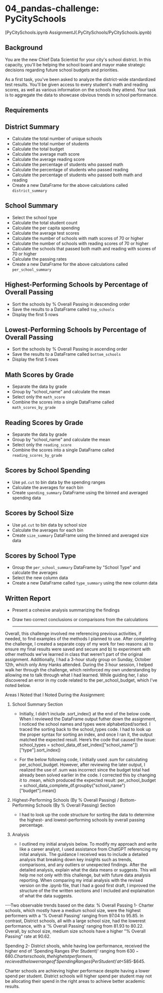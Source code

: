 # 04_pandas-challenge: PyCitySchools

[PyCitySchools.ipynb AssignmentJ(.PyCitySchools/PyCitySchools.ipynb)

## Background
You are the new Chief Data Scientist for your city's school district. In this capacity, you'll be helping the school board and mayor make strategic decisions regarding future school budgets and priorities.

As a first task, you've been asked to analyze the district-wide standardized test results. You'll be given access to every student's math and reading scores, as well as various information on the schools they attend. Your task is to aggregate the data to showcase obvious trends in school performance.

## Requirements

## District Summary
- Calculate the total number of unique schools
- Calculate the total number of students
- Calculate the total budget
- Calculate the average math score
- Calculate the average reading score
- Calculate the percentage of students who passed math
- Calculate the percentage of students who passed reading
- Calculate the percentage of students who passed both math and reading
- Create a new DataFrame for the above calculations called `district_summary`

## School Summary
- Select the school type
- Calculate the total student count
- Calculate the per capita spending
- Calculate the average test scores
- Calculate the number of schools with math scores of 70 or higher
- Calculate the number of schools with reading scores of 70 or higher
- Calculate the schools that passed both math and reading with scores of 70 or higher
- Calculate the passing rates
- Create a new DataFrame for the above calculations called `per_school_summary`

## Highest-Performing Schools by Percentage of Overall Passing
- Sort the schools by % Overall Passing in descending order
- Save the results to a DataFrame called `top_schools`
- Display the first 5 rows

## Lowest-Performing Schools by Percentage of Overall Passing
- Sort the schools by % Overall Passing in ascending order
- Save the results to a DataFrame called `bottom_schools`
- Display the first 5 rows

## Math Scores by Grade
- Separate the data by grade
- Group by "school_name" and calculate the mean
- Select only the `math_score`
- Combine the scores into a single DataFrame called `math_scores_by_grade`

## Reading Scores by Grade
- Separate the data by grade
- Group by "school_name" and calculate the mean
- Select only the `reading_score`
- Combine the scores into a single DataFrame called `reading_scores_by_grade`

## Scores by School Spending
- Use `pd.cut` to bin data by the spending ranges
- Calculate the averages for each bin
- Create `spending_summary` DataFrame using the binned and averaged spending data

## Scores by School Size
- Use `pd.cut` to bin data by school size
- Calculate the averages for each bin
- Create `size_summary` DataFrame using the binned and averaged size data

## Scores by School Type
- Group the `per_school_summary` DataFrame by "School Type" and calculate the averages
- Select the new column data
- Create a new DataFrame called `type_summary` using the new column data

## Written Report
- Present a cohesive analysis summarizing the findings
- Draw two correct conclusions or comparisons from the calculations

  -----------------------------------


Overall, this challenge involved me referencing previous activities, if needed, to find examples of the methods I planned to use. After completing the challenge, I created a separate copy of my work for two reasons: a) to ensure my final results were saved and secure and b) to experiment with other methods we’ve learned in class that weren’t part of the original assignment. Additionally, I had a 3-hour study group on Sunday, October 12th, which only Amy Hanks attended. During the 3 hour session, I helped walk her through the challenge, which reinforced my own understanding by allowing me to talk through what I had learned. While guiding her, I also discovered an error in my code related to the per_school_budget, which I’ve noted below.

Areas I Noted that I Noted During the Assignment:
1. School Summary Section
    * Initially, I didn’t include .sort_index() at the end of the below code. When I reviewed the DataFrame output futher down the assignment, I noticed the school names and types were alphabetized/sorted. I traced the sorting back to the school_types code. I had to look up the proper syntax for sorting an index, and once I ran it, the output matched the expected result. Here’s the code that caused the issue:
    school_types = school_data_df.set_index(["school_name"])["type"].sort_index()

    * For the below following code, I initially used .sum for calculating per_school_budget. However, after reviewing the later output, I realized the use of .sum was incorrect since the budget total had already been solved earlier in the code. I corrected this by changing it to .mean, which produced the expected result:
    per_school_budget = school_data_complete_df.groupby("school_name")["budget"].mean()


2. Highest-Performing Schools (By % Overall Passing) / Bottom-Performing Schools (By % Overall Passing) Section
    * I had to look up the code structure for sorting the data to determine the highest- and lowest-performing schools by overall passing percentage.

3. Analysis 
    * I outlined my initial analysis below. To modify my approach and write like a career analyst, I used assistance from ChatGPT referencing my inital analysis. The guidance I received was to include a detailed analysis that breaking down key insights such as trends, comparisons, and any outliers or unexpected findings. After the detailed analysis, explain what the data means or suggests. This will help me not only with this challenge, but with future data analysis reporting.
    When comparing my intial analysis with the revised version on the .ipynb file, that I had a good first draft, I improved the structure of the the written sections and I included and explaination of what the data suggests. 
    
---Two observable trends based on the data:
% Overall Passing
1- Charter schools, which mostly have a medium school size, were the highest performers with a '% Overall Passing' ranging from 97.04 to 95.85. In contrast, District schools, all with a large school size, had the lowerest performance, with a  '% Overall Passing' ranging from 81.93 to 80.22. Overall, by school size, medium size schools have a higher "% Overall Passing" rate at 90.62. 

Spending
2- District shools, while having low performance, received the higher end of 'Spending Ranges (Per Student)' ranging from $630-680. Charter schools, the highetst performers, recieved the lower range of 'Spending Ranges (Per Student)' at <$585-$645. 

Charter schools are achieving higher performace despite having a lower spend per student. District schools will higher spend per student may not be allocating their spend in the right areas to achieve better academic results. 
